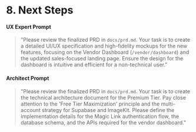 # 8. Next Steps

#### **UX Expert Prompt**
> "Please review the finalized PRD in `docs/prd.md`. Your task is to create a detailed UI/UX specification and high-fidelity mockups for the new features, focusing on the Vendor Dashboard (`/vendor/dashboard`) and the updated sales-focused landing page. Ensure the design for the dashboard is intuitive and efficient for a non-technical user."

#### **Architect Prompt**
> "Please review the finalized PRD in `docs/prd.md`. Your task is to create the technical architecture document for the Premium Tier. Pay close attention to the 'Free Tier Maximization' principle and the multi-account strategy for Supabase and ImageKit. Please define the implementation details for the Magic Link authentication flow, the database schema, and the APIs required for the vendor dashboard."